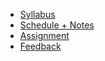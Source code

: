 - [Syllabus](syllabus.md)
- [Schedule + Notes](home.md)
- [Assignment](assignment.md)
- [Feedback](feedback.md)
